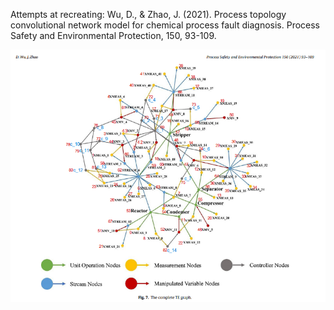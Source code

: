 Attempts at recreating:
Wu, D., & Zhao, J. (2021). Process topology convolutional network model for chemical process fault diagnosis. Process Safety and Environmental Protection, 150, 93-109.


![TOPOLOGICAL_GRAPH_TEP](Images/graph_nodes_ref.png)